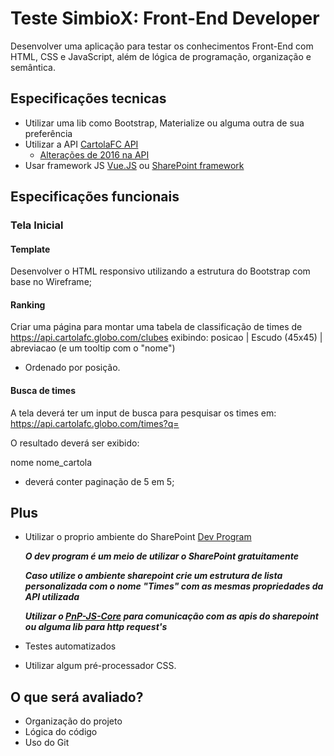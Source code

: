# Teste SimbioX: Front-End Developer
Desenvolver uma aplicação para testar os 
conhecimentos Front-End com HTML, CSS e JavaScript, 
além de lógica de programação, organização e semântica.

## Especificações tecnicas
- Utilizar uma lib como Bootstrap, Materialize ou alguma outra de sua preferência
- Utilizar a API [CartolaFC API](https://api.cartolafc.globo.com/)
    - [Alterações de 2016 na API](https://github.com/wgenial/cartrolandofc/blob/master/nova-api.md)
- Usar framework JS [Vue.JS](https://vuejs.org/) ou
[SharePoint framework](https://github.com/SharePoint/sp-dev-docs)

## Especificações funcionais

### Tela Inicial

#### Template

Desenvolver o HTML responsivo utilizando a 
estrutura do Bootstrap com base no Wireframe;

#### Ranking

Criar uma página para montar uma tabela de classificação de times de 
https://api.cartolafc.globo.com/clubes 
exibindo: posicao | Escudo (45x45) | abreviacao (e um tooltip com o "nome")

* Ordenado por posição.

#### Busca de times

A tela deverá ter um input de busca para pesquisar os 
times em: https://api.cartolafc.globo.com/times?q=

O resultado deverá ser exibido:

nome
nome_cartola

* deverá conter paginação de 5 em 5;

## Plus

- Utilizar o proprio ambiente do SharePoint
[Dev Program](https://profile.microsoft.com/RegSysProfileCenter/wizardnp.aspx?wizid=14b845d0-938c-45af-b061-f798fbb4d170&lcid=1033)

    ***O dev program é um meio de utilizar o SharePoint gratuitamente***

    ***Caso utilize o ambiente sharepoint crie um estrutura de lista 
    personalizada com o nome "Times" com as mesmas propriedades 
    da API utilizada***

    ***Utilizar o
    [PnP-JS-Core](https://github.com/SharePoint/PnP-JS-Core) para 
    comunicação com as apis do sharepoint ou alguma lib para http 
    request's***

- Testes automatizados

- Utilizar algum pré-processador CSS.

## O que será avaliado?
- Organização do projeto
- Lógica do código
- Uso do Git